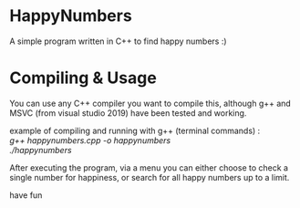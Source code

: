 # HappyNumbers
A simple program written in C++ to find happy numbers :)

# Compiling & Usage
You can use any C++ compiler you want to compile this, although g++ and MSVC (from visual studio 2019) have been tested and working.

example of compiling and running with g++ (terminal commands) : <br />
_g++ happynumbers.cpp -o happynumbers <br />
./happynumbers_  <br />

After executing the program, via a menu you can either choose to check a single number for happiness, or search for all happy numbers up to a limit.

have fun
